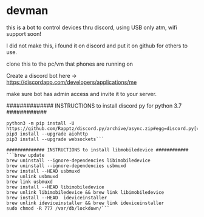 # devman
this is a bot to control devices thru discord, using USB only atm, wifi support soon!


I did not make this, i found it on discord and put it on github for others to use.

clone this to the pc/vm that phones are running on

Create a discord bot here -> https://discordapp.com/developers/applications/me

make sure bot has admin access and invite it to your server.


############## INSTRUCTIONS to install discord py for python 3.7 ############

```python3 -m pip install discord.py==0.16.12
python3 -m pip install -U https://github.com/Rapptz/discord.py/archive/async.zip#egg=discord.py[voice]
pip3 install --upgrade aiohttp
pip3 install --upgrade websockets```

############## INSTRUCTIONS to install libmobiledevice ############
```brew update
brew uninstall --ignore-dependencies libimobiledevice
brew uninstall --ignore-dependencies usbmuxd
brew install --HEAD usbmuxd
brew unlink usbmuxd
brew link usbmuxd
brew install --HEAD libimobiledevice
brew unlink libimobiledevice && brew link libimobiledevice
brew install --HEAD  ideviceinstaller
brew unlink ideviceinstaller && brew link ideviceinstaller
sudo chmod -R 777 /var/db/lockdown/```
